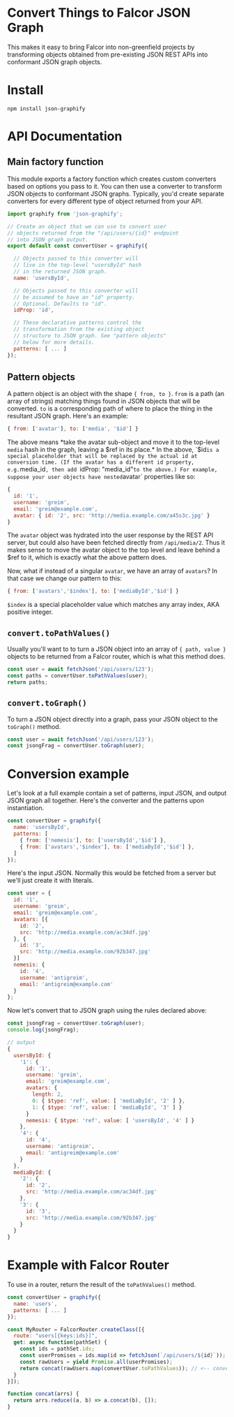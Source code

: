 # Convert Things to Falcor JSON Graph


This makes it easy to bring Falcor into non-greenfield projects by transforming objects obtained from pre-existing JSON REST APIs into conformant JSON graph objects.

# Install

```
npm install json-graphify
```

# API Documentation

## Main factory function

This module exports a factory function which creates custom converters based on options you pass to it.
You can then use a converter to transform JSON objects to conformant JSON graphs.
Typically, you'd create separate converters for every different type of object returned from your API.

```js
import graphify from 'json-graphify';

// Create an object that we can use to convert user
// objects returned from the "/api/users/{id}" endpoint
// into JSON graph output.
export default const convertUser = graphify({

  // Objects passed to this converter will
  // live in the top-level "usersById" hash
  // in the returned JSON graph.
  name: 'usersById',

  // Objects passed to this converter will
  // be assumed to have an "id" property.
  // Optional. Defaults to "id".
  idProp: 'id',

  // These declarative patterns control the
  // transformation from the existing object
  // structure to JSON graph. See "pattern objects"
  // below for more details.
  patterns: [ ... ]
});
```

## Pattern objects

A pattern object is an object with the shape `{ from, to }`.
`from` is a path (an array of strings) matching things found in JSON objects that will be converted.
`to` is a corresponding path of where to place the thing in the resultant JSON graph.
Here's an example:

```js
{ from: ['avatar'], to: ['media', '$id'] }
```

The above means *take the avatar sub-object and move it to the top-level `media` hash in the graph, leaving a $ref in its place.*
In the above, `$id` is a special placeholder that will be replaced by the actual id at conversion time.
(If the avatar has a different id property, e.g. `media_id`, then add `idProp: "media_id"` to the above.)
For example, suppose your user objects have nested `avatar` properties like so:

```js
{
  id: '1',
  username: 'greim',
  email: 'greim@example.com',
  avatar: { id: '2', src: 'http://media.example.com/a45s3c.jpg' }
}
```

The `avatar` object was hydrated into the user response by the REST API server, but could also have been fetched directly from `/api/media/2`.
Thus it makes sense to move the avatar object to the top level and leave behind a $ref to it, which is exactly what the above pattern does.

Now, what if instead of a singular `avatar`, we have an array of `avatars`?
In that case we change our pattern to this:

```js
{ from: ['avatars','$index'], to: ['mediaById','$id'] }
```

`$index` is a special placeholder value which matches any array index, AKA positive integer.

## `convert.toPathValues()`

Usually you'll want to to turn a JSON object into an array of `{ path, value }` objects to be returned from a Falcor router, which is what this method does.

```js
const user = await fetchJson('/api/users/123');
const paths = convertUser.toPathValues(user);
return paths;
```

## `convert.toGraph()`

To turn a JSON object directly into a graph, pass your JSON object to the `toGraph()` method.

```js
const user = await fetchJson('/api/users/123');
const jsongFrag = convertUser.toGraph(user);
```

# Conversion example

Let's look at a full example contain a set of patterns, input JSON, and output JSON graph all together.
Here's the converter and the patterns upon instantiation.

```js
const convertUser = graphify({
  name: 'usersById',
  patterns: [
    { from: ['nemesis'], to: ['usersById','$id'] },
    { from: ['avatars','$index'], to: ['mediaById','$id'] },
  ]
});
```

Here's the input JSON.
Normally this would be fetched from a server but we'll just create it with literals.

```js
const user = {
  id: '1',
  username: 'greim',
  email: 'greim@example.com',
  avatars: [{
    id: '2',
    src: 'http://media.example.com/ac34df.jpg'
  }, {
    id: '3',
    src: 'http://media.example.com/92b347.jpg'
  }]
  nemesis: {
    id: '4',
    username: 'antigreim',
    email: 'antigreim@example.com'
  }
};
```

Now let's convert that to JSON graph using the rules declared above:

```js
const jsongFrag = convertUser.toGraph(user);
console.log(jsongFrag);

// output
{
  usersById: {
    '1': {
      id: '1',
      username: 'greim',
      email: 'greim@example.com',
      avatars: {
        length: 2,
        0: { $type: 'ref', value: [ 'mediaById', '2' ] },
        1: { $type: 'ref', value: [ 'mediaById', '3' ] }
      }
      nemesis: { $type: 'ref', value: [ 'usersById', '4' ] }
    },
    '4': {
      id: '4',
      username: 'antigreim',
      email: 'antigreim@example.com'
    }
  },
  mediaById: {
    '2': {
      id: '2',
      src: 'http://media.example.com/ac34df.jpg'
    },
    '3': {
      id: '3',
      src: 'http://media.example.com/92b347.jpg'
    }
  }
}
```

# Example with Falcor Router

To use in a router, return the result of the `toPathValues()` method.

```js
const convertUser = graphify({
  name: 'users',
  patterns: [ ... ]
});

const MyRouter = FalcorRouter.createClass([{
  route: "users[{keys:ids}]",
  get: async function(pathSet) {
    const ids = pathSet.ids;
    const userPromises = ids.map(id => fetchJson(`/api/users/${id}`));
    const rawUsers = yield Promise.all(userPromises);
    return concat(rawUsers.map(convertUser.toPathValues)); // <-- conversion!
  }
}]);

function concat(arrs) {
  return arrs.reduce((a, b) => a.concat(b), []);
}
```

